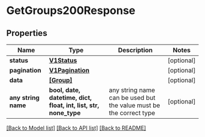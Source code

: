 # GetGroups200Response


## Properties
Name | Type | Description | Notes
------------ | ------------- | ------------- | -------------
**status** | [**V1Status**](V1Status.md) |  | [optional] 
**pagination** | [**V1Pagination**](V1Pagination.md) |  | [optional] 
**data** | [**[Group]**](Group.md) |  | [optional] 
**any string name** | **bool, date, datetime, dict, float, int, list, str, none_type** | any string name can be used but the value must be the correct type | [optional]

[[Back to Model list]](../README.md#documentation-for-models) [[Back to API list]](../README.md#documentation-for-api-endpoints) [[Back to README]](../README.md)


